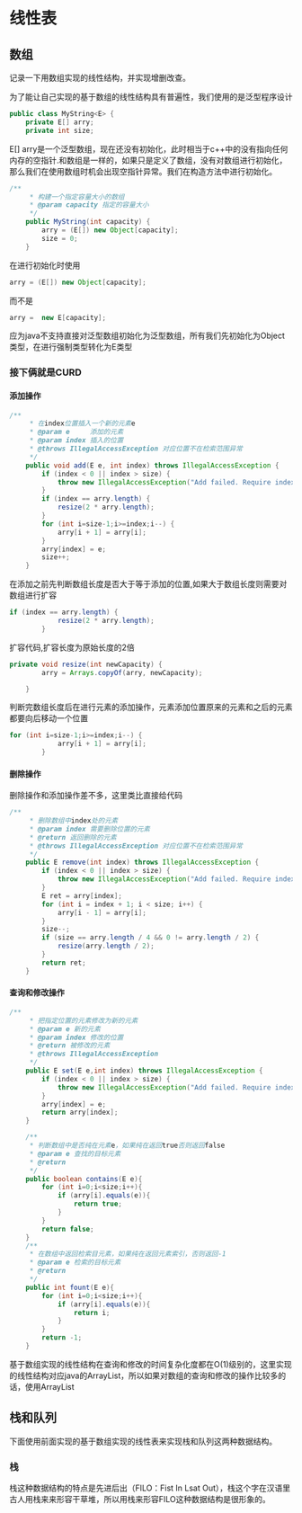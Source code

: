 # 线性表

## 数组

记录一下用数组实现的线性结构，并实现增删改查。

为了能让自己实现的基于数组的线性结构具有普遍性，我们使用的是泛型程序设计

```java
public class MyString<E> {
    private E[] arry;
    private int size;
```

E[] arry是一个泛型数组，现在还没有初始化，此时相当于c++中的没有指向任何内存的空指针.和数组是一样的，如果只是定义了数组，没有对数组进行初始化，那么我们在使用数组时机会出现空指针异常。我们在构造方法中进行初始化。

```java
/**
     * 构建一个指定容量大小的数组
     * @param capacity 指定的容量大小
     */
    public MyString(int capacity) {
        arry = (E[]) new Object[capacity];
        size = 0;
    }
```

在进行初始化时使用

```java
arry = (E[]) new Object[capacity];
```

而不是

```java
arry =  new E[capacity];
```

应为java不支持直接对泛型数组初始化为泛型数组，所有我们先初始化为Object类型，在进行强制类型转化为E类型

### 接下俩就是CURD

#### 添加操作

```java
/**
     * 在index位置插入一个新的元素e
     * @param e     添加的元素
     * @param index 插入的位置
     * @throws IllegalAccessException 对应位置不在检索范围异常
     */
    public void add(E e, int index) throws IllegalAccessException {
        if (index < 0 || index > size) {
            throw new IllegalAccessException("Add failed. Require index >= 0 and index <= size.");
        }
        if (index == arry.length) {
            resize(2 * arry.length);
        }
        for (int i=size-1;i>=index;i--) {
            arry[i + 1] = arry[i];
        }
        arry[index] = e;
        size++;
    }
```

在添加之前先判断数组长度是否大于等于添加的位置,如果大于数组长度则需要对数组进行扩容

```java
if (index == arry.length) {
            resize(2 * arry.length);
        }
```

扩容代码,扩容长度为原始长度的2倍

```java
private void resize(int newCapacity) {
        arry = Arrays.copyOf(arry, newCapacity);

    }
```

判断完数组长度后在进行元素的添加操作，元素添加位置原来的元素和之后的元素都要向后移动一个位置

```java
for (int i=size-1;i>=index;i--) {
            arry[i + 1] = arry[i];
        }
```

#### 删除操作

删除操作和添加操作差不多，这里类比直接给代码

```java
/**
     * 删除数组中index处的元素
     * @param index 需要删除位置的元素
     * @return 返回删除的元素
     * @throws IllegalAccessException 对应位置不在检索范围异常
     */
    public E remove(int index) throws IllegalAccessException {
        if (index < 0 || index > size) {
            throw new IllegalAccessException("Add failed. Require index >= 0 and index <= size.");
        }
        E ret = arry[index];
        for (int i = index + 1; i < size; i++) {
            arry[i - 1] = arry[i];
        }
        size--;
        if (size == arry.length / 4 && 0 != arry.length / 2) {
            resize(arry.length / 2);
        }
        return ret;
    }
```

#### 查询和修改操作

```java
/**
     * 把指定位置的元素修改为新的元素
     * @param e 新的元素
     * @param index 修改的位置
     * @return 被修改的元素
     * @throws IllegalAccessException
     */
    public E set(E e,int index) throws IllegalAccessException {
        if (index < 0 || index > size) {
            throw new IllegalAccessException("Add failed. Require index >= 0 and index <= size.");
        }
        arry[index] = e;
        return arry[index];
    }

    /**
     * 判断数组中是否纯在元素e，如果纯在返回true否则返回false
     * @param e 查找的目标元素
     * @return
     */
    public boolean contains(E e){
        for (int i=0;i<size;i++){
            if (arry[i].equals(e)){
                return true;
            }
        }
        return false;
    }
    /**
     * 在数组中返回检索目元素，如果纯在返回元素索引，否则返回-1
     * @param e 检索的目标元素
     * @return
     */
    public int fount(E e){
        for (int i=0;i<size;i++){
            if (arry[i].equals(e)){
                return i;
            }
        }
        return -1;
    }
```

基于数组实现的线性结构在查询和修改的时间复杂化度都在O(1)级别的，这里实现的线性结构对应java的ArrayList，所以如果对数组的查询和修改的操作比较多的话，使用ArrayList

## 栈和队列

下面使用前面实现的基于数组实现的线性表来实现栈和队列这两种数据结构。

### 栈

栈这种数据结构的特点是先进后出（FILO：Fist In Lsat Out），栈这个字在汉语里古人用栈来来形容干草堆，所以用栈来形容FILO这种数据结构是很形象的。

